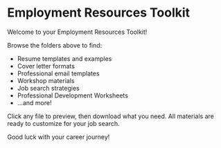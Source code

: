 # Employment Resources Toolkit

Welcome to your Employment Resources Toolkit! 

Browse the folders above to find:
- Resume templates and examples
- Cover letter formats  
- Professional email templates
- Workshop materials
- Job search strategies
- Professional Development Worksheets
- ...and more!

Click any file to preview, then download what you need. All materials are ready to customize for your job search.

Good luck with your career journey!
